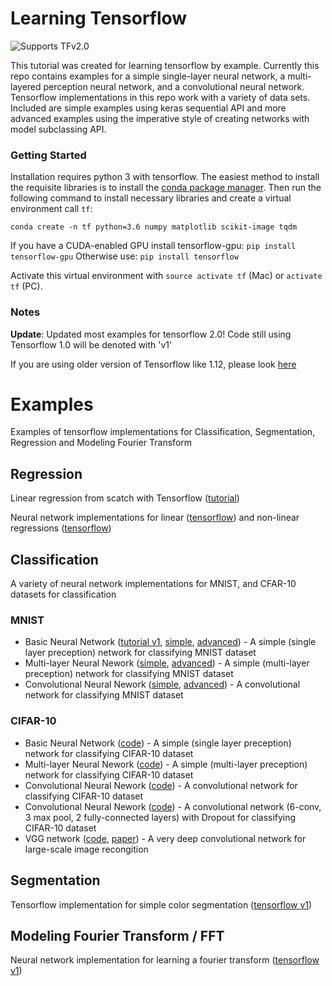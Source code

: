 # Learning Tensorflow
![Supports TFv2.0](https://img.shields.io/badge/Supports-tensorflow%20v2.0-blue.svg)

This tutorial was created for learning tensorflow by example. Currently this repo contains examples for a simple single-layer neural network, a multi-layered perception neural network, and a convolutional neural network. Tensorflow implementations in this repo work with a variety of data sets. Included are simple examples using keras sequential API and more advanced examples using the imperative style of creating networks with model subclassing API.

### Getting Started
Installation requires python 3 with tensorflow. The easiest method to install the requisite libraries is to install the [conda package manager](https://conda.io/miniconda.html). Then run the following command to install necessary libraries and create a virtual environment call `tf`:

```
conda create -n tf python=3.6 numpy matplotlib scikit-image tqdm 
```

If you have a CUDA-enabled GPU install tensorflow-gpu: `pip install tensorflow-gpu`
Otherwise use: `pip install tensorflow`

Activate this virtual environment with `source activate tf` (Mac) or `activate tf` (PC).

### Notes

**Update**: Updated most examples for tensorflow 2.0! Code still using Tensorflow 1.0 will be denoted with 'v1'

If you are using older version of Tensorflow like 1.12, please look [here](https://github.com/michaelmendoza/learning-tensorflow/blob/tf-v1.12/README.md)

# Examples
Examples of tensorflow implementations for Classification, Segmentation, Regression and Modeling Fourier Transform

## Regression
Linear regression from scatch with Tensorflow ([tutorial](/notebooks/0b%20-%20Regression%20from%20Scratch%20with%20Tensorflow.ipynb))

Neural network implementations for linear ([tensorflow](examples/regression/linear_regression.py)) and non-linear regressions ([tensorflow](examples/regression/non_linear_regression.py))

## Classification
A variety of neural network implementations for MNIST, and CFAR-10 datasets for classification

### MNIST
- Basic Neural Network ([tutorial v1](notebooks/mnist/0_Single_Layer_Network_Tutorial.ipynb), [simple](examples/mnist/mnist0.py), [advanced](examples/mnist/mnist0_imperative.py)) - A simple (single layer preception) network for classifying MNIST dataset 
- Multi-layer Neural Nework ([simple](examples/mnist/mnist1.py), [advanced](examples/mnist/mnist1_imperative.py)) - A simple (multi-layer preception) network for classifying MNIST dataset 
- Convolutional Neural Nework ([simple](examples/mnist/mnist2.py), [advanced](examples/mnist/mnist2_imperative.py)) - A convolutional network for classifying MNIST dataset 

### CIFAR-10
- Basic Neural Network ([code](examples/cifar/cifar0.py)) - A simple (single layer preception) network for classifying CIFAR-10 dataset 
- Multi-layer Neural Nework ([code](examples/cifar/cifar1.py)) - A simple (multi-layer preception) network for classifying CIFAR-10 dataset 
- Convolutional Neural Nework ([code](examples/cifar/cifar2.py)) - A convolutional network for classifying CIFAR-10 dataset
- Convolutional Neural Nework ([code](examples/cifar/cifar3.py)) - A convolutional network (6-conv, 3 max pool, 2 fully-connected layers) with Dropout for classifying CIFAR-10 dataset 
- VGG network ([code](examples/cifar/cifar4.py), [paper](https://arxiv.org/pdf/1409.1556v6.pdf)) - A very deep convolutional network for large-scale image recongition

## Segmentation
Tensorflow implementation for simple color segmentation ([tensorflow v1](examples/color/segmentation.py))

## Modeling Fourier Transform / FFT
Neural network implementation for learning a fourier transform ([tensorflow v1](examples/fft/fft.py))
